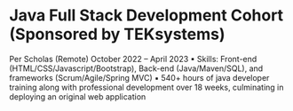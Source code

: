 # Java Full Stack Development Cohort (Sponsored by TEKsystems)  
Per Scholas (Remote) October 2022 – April 2023
▪ Skills: Front-end (HTML/CSS/Javascript/Bootstrap), Back-end (Java/Maven/SQL), and frameworks (Scrum/Agile/Spring
MVC)
▪ 540+ hours of java developer training along with professional development over 18 weeks, culminating in deploying
an original web application

